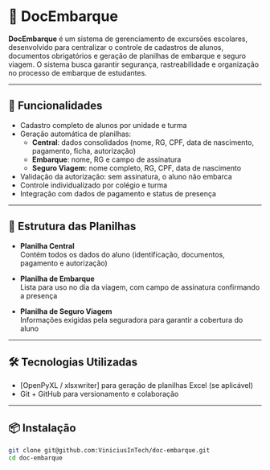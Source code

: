 # 📄 DocEmbarque

**DocEmbarque** é um sistema de gerenciamento de excursões escolares, desenvolvido para centralizar o controle de cadastros de alunos, documentos obrigatórios e geração de planilhas de embarque e seguro viagem. O sistema busca garantir segurança, rastreabilidade e organização no processo de embarque de estudantes.

---

## 🚀 Funcionalidades

- Cadastro completo de alunos por unidade e turma
- Geração automática de planilhas:
    - **Central**: dados consolidados (nome, RG, CPF, data de nascimento, pagamento, ficha, autorização)
    - **Embarque**: nome, RG e campo de assinatura
    - **Seguro Viagem**: nome completo, RG, CPF, data de nascimento
- Validação da autorização: sem assinatura, o aluno não embarca
- Controle individualizado por colégio e turma
- Integração com dados de pagamento e status de presença

---

## 🧩 Estrutura das Planilhas

- **Planilha Central**  
  Contém todos os dados do aluno (identificação, documentos, pagamento e autorização)

- **Planilha de Embarque**  
  Lista para uso no dia da viagem, com campo de assinatura confirmando a presença

- **Planilha de Seguro Viagem**  
  Informações exigidas pela seguradora para garantir a cobertura do aluno

---

## 🛠️ Tecnologias Utilizadas

- [OpenPyXL / xlsxwriter] para geração de planilhas Excel (se aplicável)
- Git + GitHub para versionamento e colaboração

---

## 📦 Instalação

```bash
git clone git@github.com:ViniciusInTech/doc-embarque.git
cd doc-embarque
```